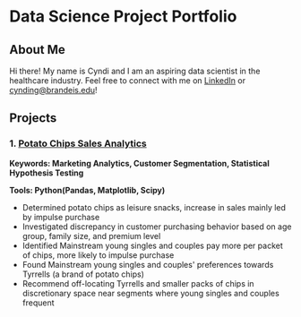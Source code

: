 # Data Science Project Portfolio
## About Me
Hi there! My name is Cyndi and I am an aspiring data scientist in the healthcare industry. Feel free to connect with me on [LinkedIn](http://www.linkedin.com/in/cynding66) or cynding@brandeis.edu!

## Projects
### 1. [Potato Chips Sales Analytics](https://github.com/cyndi0402/potatochips)

**Keywords: Marketing Analytics, Customer Segmentation, Statistical Hypothesis Testing**

**Tools: Python(Pandas, Matplotlib, Scipy)**

- Determined potato chips as leisure snacks, increase in sales mainly led by impulse purchase
- Investigated discrepancy in customer purchasing behavior based on age group, family size, and premium level
- Identified Mainstream young singles and couples pay more per packet of chips, more likely to impulse purchase
- Found Mainstream young singles and couples' preferences towards Tyrrells (a brand of potato chips)
- Recommend off-locating Tyrrells and smaller packs of chips in discretionary space near segments where young singles and couples frequent
